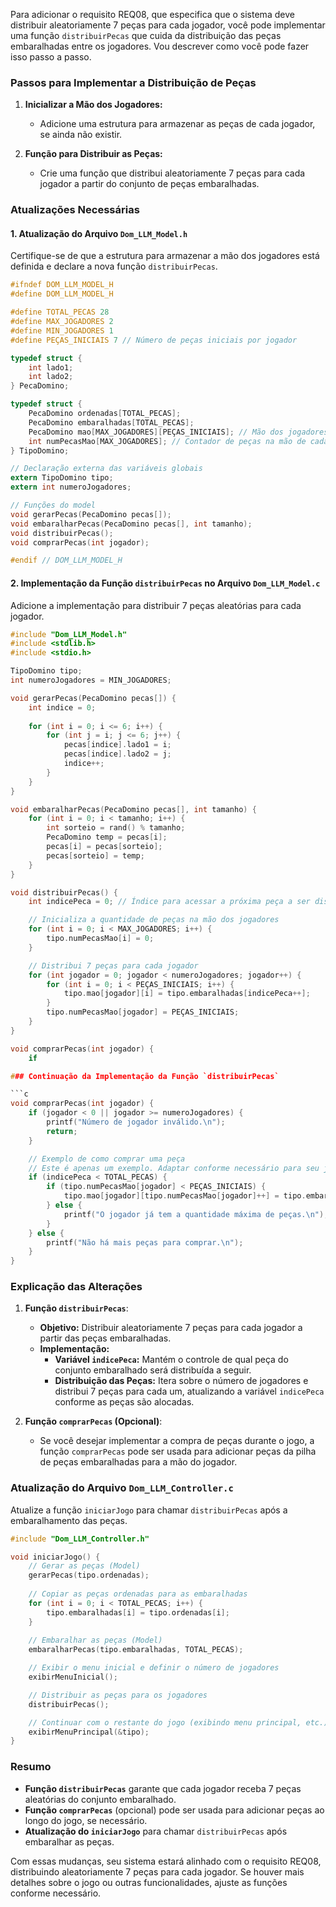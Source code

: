 Para adicionar o requisito REQ08, que especifica que o sistema deve distribuir aleatoriamente 7 peças para cada jogador, você pode implementar uma função `distribuirPecas` que cuida da distribuição das peças embaralhadas entre os jogadores. Vou descrever como você pode fazer isso passo a passo.

### Passos para Implementar a Distribuição de Peças

1. **Inicializar a Mão dos Jogadores:**
   - Adicione uma estrutura para armazenar as peças de cada jogador, se ainda não existir.

2. **Função para Distribuir as Peças:**
   - Crie uma função que distribui aleatoriamente 7 peças para cada jogador a partir do conjunto de peças embaralhadas.

### Atualizações Necessárias

#### 1. Atualização do Arquivo `Dom_LLM_Model.h`

Certifique-se de que a estrutura para armazenar a mão dos jogadores está definida e declare a nova função `distribuirPecas`.

```c
#ifndef DOM_LLM_MODEL_H
#define DOM_LLM_MODEL_H

#define TOTAL_PECAS 28
#define MAX_JOGADORES 2
#define MIN_JOGADORES 1
#define PEÇAS_INICIAIS 7 // Número de peças iniciais por jogador

typedef struct {
    int lado1;
    int lado2;
} PecaDomino;

typedef struct {
    PecaDomino ordenadas[TOTAL_PECAS];
    PecaDomino embaralhadas[TOTAL_PECAS];
    PecaDomino mao[MAX_JOGADORES][PEÇAS_INICIAIS]; // Mão dos jogadores
    int numPecasMao[MAX_JOGADORES]; // Contador de peças na mão de cada jogador
} TipoDomino;

// Declaração externa das variáveis globais
extern TipoDomino tipo;
extern int numeroJogadores;

// Funções do model
void gerarPecas(PecaDomino pecas[]);
void embaralharPecas(PecaDomino pecas[], int tamanho);
void distribuirPecas();
void comprarPecas(int jogador);

#endif // DOM_LLM_MODEL_H
```

#### 2. Implementação da Função `distribuirPecas` no Arquivo `Dom_LLM_Model.c`

Adicione a implementação para distribuir 7 peças aleatórias para cada jogador.

```c
#include "Dom_LLM_Model.h"
#include <stdlib.h>
#include <stdio.h>

TipoDomino tipo;
int numeroJogadores = MIN_JOGADORES;

void gerarPecas(PecaDomino pecas[]) {
    int indice = 0;
    
    for (int i = 0; i <= 6; i++) {
        for (int j = i; j <= 6; j++) {
            pecas[indice].lado1 = i;
            pecas[indice].lado2 = j;
            indice++;
        }
    }
}

void embaralharPecas(PecaDomino pecas[], int tamanho) {
    for (int i = 0; i < tamanho; i++) {
        int sorteio = rand() % tamanho;
        PecaDomino temp = pecas[i];
        pecas[i] = pecas[sorteio];
        pecas[sorteio] = temp;
    }
}

void distribuirPecas() {
    int indicePeca = 0; // Índice para acessar a próxima peça a ser distribuída

    // Inicializa a quantidade de peças na mão dos jogadores
    for (int i = 0; i < MAX_JOGADORES; i++) {
        tipo.numPecasMao[i] = 0;
    }

    // Distribui 7 peças para cada jogador
    for (int jogador = 0; jogador < numeroJogadores; jogador++) {
        for (int i = 0; i < PEÇAS_INICIAIS; i++) {
            tipo.mao[jogador][i] = tipo.embaralhadas[indicePeca++];
        }
        tipo.numPecasMao[jogador] = PEÇAS_INICIAIS;
    }
}

void comprarPecas(int jogador) {
    if

### Continuação da Implementação da Função `distribuirPecas`

```c
void comprarPecas(int jogador) {
    if (jogador < 0 || jogador >= numeroJogadores) {
        printf("Número de jogador inválido.\n");
        return;
    }

    // Exemplo de como comprar uma peça
    // Este é apenas um exemplo. Adaptar conforme necessário para seu jogo
    if (indicePeca < TOTAL_PECAS) {
        if (tipo.numPecasMao[jogador] < PEÇAS_INICIAIS) {
            tipo.mao[jogador][tipo.numPecasMao[jogador]++] = tipo.embaralhadas[indicePeca++];
        } else {
            printf("O jogador já tem a quantidade máxima de peças.\n");
        }
    } else {
        printf("Não há mais peças para comprar.\n");
    }
}
```

### Explicação das Alterações

1. **Função `distribuirPecas`**:
   - **Objetivo:** Distribuir aleatoriamente 7 peças para cada jogador a partir das peças embaralhadas.
   - **Implementação:**
     - **Variável `indicePeca`:** Mantém o controle de qual peça do conjunto embaralhado será distribuída a seguir.
     - **Distribuição das Peças:** Itera sobre o número de jogadores e distribui 7 peças para cada um, atualizando a variável `indicePeca` conforme as peças são alocadas.

2. **Função `comprarPecas` (Opcional)**:
   - Se você desejar implementar a compra de peças durante o jogo, a função `comprarPecas` pode ser usada para adicionar peças da pilha de peças embaralhadas para a mão do jogador.

### Atualização do Arquivo `Dom_LLM_Controller.c`

Atualize a função `iniciarJogo` para chamar `distribuirPecas` após a embaralhamento das peças.

```c
#include "Dom_LLM_Controller.h"

void iniciarJogo() {
    // Gerar as peças (Model)
    gerarPecas(tipo.ordenadas);
    
    // Copiar as peças ordenadas para as embaralhadas
    for (int i = 0; i < TOTAL_PECAS; i++) {
        tipo.embaralhadas[i] = tipo.ordenadas[i];
    }
    
    // Embaralhar as peças (Model)
    embaralharPecas(tipo.embaralhadas, TOTAL_PECAS);

    // Exibir o menu inicial e definir o número de jogadores
    exibirMenuInicial();

    // Distribuir as peças para os jogadores
    distribuirPecas();

    // Continuar com o restante do jogo (exibindo menu principal, etc.)
    exibirMenuPrincipal(&tipo);
}
```

### Resumo

- **Função `distribuirPecas`** garante que cada jogador receba 7 peças aleatórias do conjunto embaralhado.
- **Função `comprarPecas`** (opcional) pode ser usada para adicionar peças ao longo do jogo, se necessário.
- **Atualização do `iniciarJogo`** para chamar `distribuirPecas` após embaralhar as peças.

Com essas mudanças, seu sistema estará alinhado com o requisito REQ08, distribuindo aleatoriamente 7 peças para cada jogador. Se houver mais detalhes sobre o jogo ou outras funcionalidades, ajuste as funções conforme necessário.
